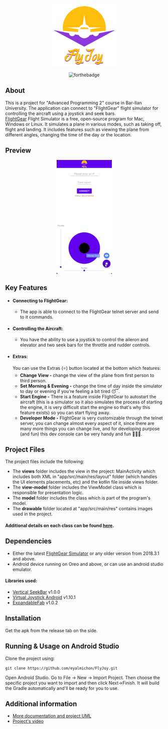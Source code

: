 <div align="center">
<img src="app/src/main/res/drawable/fly_joy_logo.png" alt="Logo" height="200">

![forthebadge](https://img.shields.io/badge/Made%20with-Kotlin-blueviolet)

</div>

## About

This is a project for "Advanced Programming 2" course in Bar-Ilan University. The application can connect to "FlightGear" flight simulator for controlling the aircraft using a joystick and seek bars.<br>
[FlightGear](https://www.flightgear.org/) Flight Simulator is a free, open-source program for Mac, Windows or Linux. It simulates a plane in various modes, such as taking off, flight and landing. It includes features such as viewing the plane from different angles, changing the time of the day or the location.

## Preview

<div align="center">
  
![FlyJoy Preview](./docs/images/flyjoy_preview.gif)
  
</div>

## Key Features

- #### Connecting to FlightGear:
  - The app is able to connect to the FlightGear telnet server and send to it commands.
- #### Controlling the Aircraft:
  - You have the ability to use a joystick to control the aileron and elevator and two seek bars for the throttle and rudder controls.
- #### Extras:
  You can use the Extras (⭐) button located at the bottom which features:
  - <b>Change View -</b> change the view of the plane from first person to third person.
  - <b>Set Morning & Evening -</b> change the time of day inside the simulator to day or evening if you're feeling a bit tired 😴.
  - <b>Start Engine -</b> There is a feature inside FlightGear to autostart the aircraft (this is a simulator so it also simulates the process of starting the engine, it is very difficult start the engine so that's why this feature exists) so you can start flying away.
  - <b>Developer Mode -</b> FlightGear is very customizable through the telnet server, you can change almost every aspect of it, since there are many more things you can change live, and for developing purpose (and fun) this dev console can be very handy and fun 👨🏻‍💻.

## Project Files

The project files include the following:

- The <b>views</b> folder includes the view in the project: MainActivity which includes both XML in "app/src/main/res/layout" folder (which handles the UI elements placements, etc) and the kotlin file inside views folder.
- The <b>view-model</b> folder includes the ViewModel class which is responsible for presentation logic.
- The <b>model</b> folder includes the class which is part of the program's model.
- The <b>drawable</b> folder located at "app/src/main/res" contains images used in the project.

#### Additional details on each class can be found [here](docs/classesInfo.md).

## Dependencies

- Either the latest [FlightGear Simulator](https://www.flightgear.org/download/) or any older version from 2018.3.1 and above.
- Android device running on Oreo and above, or can use an android studio emulator.

#### Libraries used:

- [Vertical SeekBar](https://github.com/h6ah4i/android-verticalseekbar) v1.0.0
- [Virtual Joystick Android](https://github.com/controlwear/virtual-joystick-android) v1.10.1
- [ExpandableFab](https://github.com/nambicompany/expandable-fab) v1.0.2

## Installation

Get the apk from the release tab on the side.

## Running & Usage on Android Studio

Clone the project using:

```
git clone https://github.com/eyalmichon/FlyJoy.git
```

Open Android Studio. Go to File -> New -> Import Project. Then choose the specific project you want to import and then click Next->Finish. It will build the Gradle automatically and'll be ready for you to use.

## Additional information

- [More documentation and project UML](docs/classesInfo.md)
- [Project's video]()

